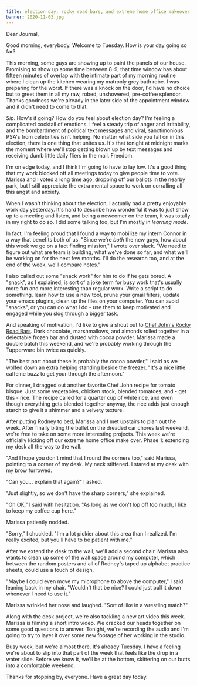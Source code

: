 ```yaml
---
title: election day, rocky road bars, and extreme home office makeover
banner: 2020-11-03.jpg
---
```


Dear Journal,

Good morning, everybody.  Welcome to Tuesday.  How is your day going
so far?

This morning, some guys are showing up to paint the panels of our
house.  Promising to show up some time between 8-9, that time window
has about fifteen minutes of overlap with the intimate part of my
morning routine where I clean up the kitchen wearing my matronly grey
bath robe.  I was preparing for the worst.  If there was a knock on
the door, I'd have no choice but to greet them in all my raw, robed,
unshowered, pre-coffee splendor.  Thanks goodness we're already in the
later side of the appointment window and it didn't need to come to
that.

_Sip_.  How's it going?  How do you feel about election day?  I'm
feeling a complicated cocktail of emotions.  I feel a steady trip of
anger and irritability, and the bombardment of political text messages
and viral, sanctimonious PSA's from celebrities isn't helping.  No
matter what side you fall on in this election, there is one thing that
unites us.  It's that tonight at midnight marks the moment where we'll
stop getting blown up by text messages and receiving dumb little daily
fliers in the mail.  Freedom.

I'm on edge today, and I think I'm going to have to lay low.  It's a
good thing that my work blocked off all meetings today to give people
time to vote.  Marissa and I voted a long time ago, dropping off our
ballots in the nearby park, but I still appreciate the extra mental
space to work on corralling all this angst and anxiety.

When I wasn't thinking about the election, I actually had a pretty
enjoyable work day yesterday.  It's hard to describe how wonderful it
was to just show up to a meeting and listen, and being a newcomer on
the team, it was totally in my right to do so.  I did some talking
too, but I'm mostly in _learning mode_.

In fact, I'm feeling proud that I found a way to mobilize my intern
Connor in a way that benefits both of us.  "Since we're _both_ the new
guys, how about this week we go on a fact finding mission," I wrote
over slack.  "We need to figure out what are team is building, what
we've done so far, and what we'll be working on for the next few
months.  I'll do the research too, and at the end of the week, we'll
compare notes."

I also called out some "snack work" for him to do if he gets bored.  A
"snack", as I explained, is sort of a joke term for busy work that's
usually more fun and more interesting than regular work.  Write a
script to do something, learn how to use a new tool, prune your gmail
filters, update your emacs plugins, clean up the files on your
computer.  You can avoid "snacks", or you can do what I do - use them
to keep motivated and engaged while you slog through a bigger task.

And speaking of motivation, I'd like to give a shout out to [Chef
John's Rocky Road Bars].  Dark chocolate, marshmallows, and almonds
rolled together in a delectable frozen bar and dusted with cocoa
powder.  Marissa made a double batch this weekend, and we're probably
working through the Tupperware bin twice as quickly.

"The best part about these is probably the cocoa powder," I said as we
wolfed down an extra helping standing beside the freezer.  "It's a
nice little caffeine buzz to get your through the afternoon."

For dinner, I dragged out another favorite Chef John recipe for tomato
bisque.  Just some vegetables, chicken stock, blended tomatoes, and -
get this - rice.  The recipe called for a quarter cup of white rice,
and even though everything gets blended together anyway, the rice adds
just enough starch to give it a shimmer and a velvety texture.

After putting Rodney to bed, Marissa and I met upstairs to plan out
the week.  After finally biting the bullet on the dreaded car chores
last weekend, we're free to take on some more interesting projects.
This week we're officially kicking off our extreme home office make
over.  Phase 1: extending my desk all the way to the wall.

"And I hope you don't mind that I round the corners too," said
Marissa, pointing to a corner of my desk.  My neck stiffened.  I
stared at my desk with my brow furrowed.

"Can you... explain that again?" I asked.

"Just slightly, so we don't have the sharp corners," she explained.

"Oh OK," I said with hesitation.  "As long as we don't lop off too
much, I like to keep my coffee cup here."

Marissa patiently nodded.

"Sorry," I chuckled.  "I'm a lot pickier about this area than I
realized.  I'm really excited, but you'll have to be patient with me."

After we extend the desk to the wall, we'll add a second chair.
Marissa also wants to clean up some of the wall space around my
computer, which between the random posters and all of Rodney's taped
up alphabet practice sheets, could use a touch of design.

"Maybe I could even move my microphone to above the computer," I said
leaning back in my chair.  "Wouldn't that be nice?  I could just pull
it down whenever I need to use it."

Marissa wrinkled her nose and laughed.  "Sort of like in a wrestling
match?"

Along with the desk project, we're also tackling a new art video this
week.  Marissa is filming a short intro video.  We cracked our heads
together on some good questions to answer.  Tonight, we're recording
the audio and I'm going to try to layer it over some new footage of
her working in the studio.

Busy week, but we're almost there.  It's already Tuesday.  I have a
feeling we're about to slip into that part of the week that feels like
the drop in a water slide.  Before we know it, we'll be at the bottom,
skittering on our butts into a comfortable weekend.

Thanks for stopping by, everyone.  Have a great day today.

[Chef John's Rocky Road Bars]: https://youtu.be/RIw5Pi9eDwE
